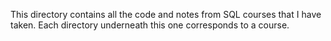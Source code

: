 This directory contains all the code and notes from SQL courses that I have taken. Each directory underneath this one corresponds to a course.
